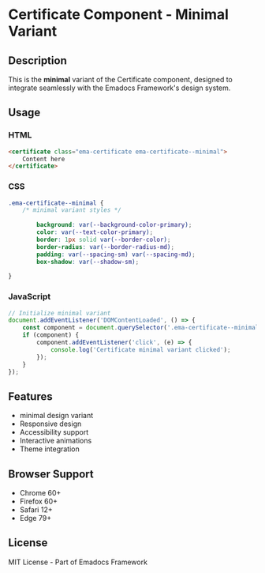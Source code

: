 # Certificate Component - Minimal Variant

## Description
This is the **minimal** variant of the Certificate component, designed to integrate seamlessly with the Emadocs Framework's design system.

## Usage

### HTML
```html
<certificate class="ema-certificate ema-certificate--minimal">
    Content here
</certificate>
```

### CSS
```css
.ema-certificate--minimal {
    /* minimal variant styles */
    
        background: var(--background-color-primary);
        color: var(--text-color-primary);
        border: 1px solid var(--border-color);
        border-radius: var(--border-radius-md);
        padding: var(--spacing-sm) var(--spacing-md);
        box-shadow: var(--shadow-sm);
    
}
```

### JavaScript
```javascript
// Initialize minimal variant
document.addEventListener('DOMContentLoaded', () => {
    const component = document.querySelector('.ema-certificate--minimal');
    if (component) {
        component.addEventListener('click', (e) => {
            console.log('Certificate minimal variant clicked');
        });
    }
});
```

## Features
- minimal design variant
- Responsive design
- Accessibility support
- Interactive animations
- Theme integration

## Browser Support
- Chrome 60+
- Firefox 60+
- Safari 12+
- Edge 79+

## License
MIT License - Part of Emadocs Framework
